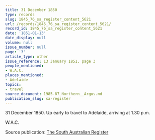 ```yaml
---
title: 31 December 1850
type: records
slug: 1845_76_sa_register_content_5621
url: /records/1845_76_sa_register_content_5621/
record_id: 1845_76_sa_register_content_5621
date: '1851-01-13'
date_display: null
volume: null
issue_number: null
page: '3'
article_type: other
issue_reference: 13 January 1851, page 3
people_mentioned:
- W.A.C.
places_mentioned:
- Adelaide
topics:
- travel
source_document: 1985-87_Northern__Argus.md
publication_slug: sa-register
---
```


31 December 1850.  Up early to travel to Adelaide, arriving at 1.30 p.m.

W.A.C.

Source publication: [The South Australian Register](/publications/sa-register/)
